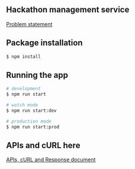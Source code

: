 ## Hackathon management service
[Problem statement](problem.md)
## Package installation

```bash
$ npm install
```

## Running the app

```bash
# development
$ npm run start

# watch mode
$ npm run start:dev

# production mode
$ npm run start:prod
```

## APIs and cURL here
[APIs, cURL and Response document](api-doc.md)

